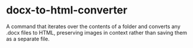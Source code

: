 # docx-to-html-converter
A command that iterates over the contents of a folder and converts any .docx files to HTML, preserving images in context rather than saving them as a separate file. 
